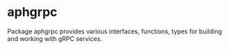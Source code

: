 # aphgrpc
Package aphgrpc provides various interfaces, functions, types for building and
working with gRPC services.
